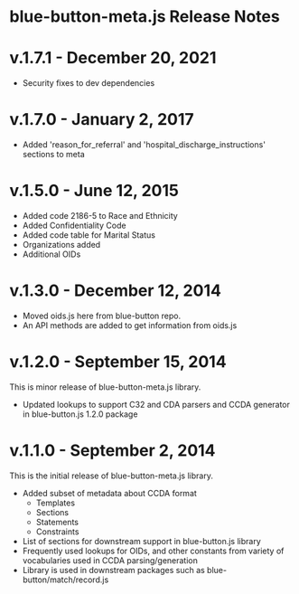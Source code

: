 # blue-button-meta.js Release Notes

# v.1.7.1 - December 20, 2021
- Security fixes to dev dependencies

# v.1.7.0 - January 2, 2017
- Added 'reason_for_referral' and 'hospital_discharge_instructions' sections to meta

# v.1.5.0 - June 12, 2015
- Added code 2186-5 to Race and Ethnicity
- Added Confidentiality Code
- Added code table for Marital Status
- Organizations added
- Additional OIDs

# v.1.3.0 - December 12, 2014
- Moved oids.js here from blue-button repo.
- An API methods are added to get information from oids.js

# v.1.2.0 - September 15, 2014

This is minor release of blue-button-meta.js library.

- Updated lookups to support C32 and CDA parsers and CCDA generator in blue-button.js 1.2.0 package

# v.1.1.0 - September 2, 2014

This is the initial release of blue-button-meta.js library.

- Added subset of metadata about CCDA format
  - Templates
  - Sections
  - Statements
  - Constraints
- List of sections for downstream support in blue-button.js library
- Frequently used lookups for OIDs, and other constants from variety of vocabularies used in CCDA parsing/generation
- Library is used in downstream packages such as blue-button/match/record.js


